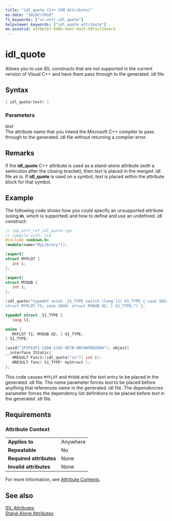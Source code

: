 ```yaml
---
title: "idl_quote (C++ COM Attribute)"
ms.date: "10/02/2018"
f1_keywords: ["vc-attr.idl_quote"]
helpviewer_keywords: ["idl_quote attribute"]
ms.assetid: a370e1b7-948b-4e67-9a25-58facf24e4c9
---
```

# idl_quote

Allows you to use IDL constructs that are not supported in the current version of Visual C++ and have them pass through to the generated .idl file.

## Syntax

```cpp
[ idl_quote(text) ]
```

### Parameters

*text*<br/>
The attribute name that you intend the Microsoft C++ compiler to pass through to the generated .idl file without returning a compiler error.

## Remarks

If the **idl_quote** C++ attribute is used as a stand-alone attribute (with a semicolon after the closing bracket), then *text* is placed in the merged .idl file as is. If **idl_quote** is used on a symbol, *text* is placed within the attribute block for that symbol.

## Example

The following code shows how you could specify an unsupported attribute (using **in**, which is supported) and how to define and use an undefined .idl construct:

```cpp
// cpp_attr_ref_idl_quote.cpp
// compile with: /LD
#include <unknwn.h>
[module(name="MyLibrary")];

[export]
struct MYFLOT {
   int i;
};

[export]
struct MYDUB {
   int i;
};

[idl_quote("typedef union _S1_TYPE switch (long l1) U1_TYPE { case 1024: \
struct MYFLOT f1; case 2048: struct MYDUB d2; } S1_TYPE;") ];

typedef struct _S1_TYPE {
   long l1;

union {
   MYFLOT f1; MYDUB d2; } U1_TYPE;
} S1_TYPE;

[uuid("2F5F63F1-16DA-11d2-9E7B-00C04FB926DA"), object]
__interface IStatic{
   HRESULT Func1([idl_quote("in")] int i);
   HRESULT func( S1_TYPE* myStruct );
};
```

This code causes `MYFLOT` and `MYDUB` and the *text* entry to be placed in the generated .idl file. The *name* parameter forces *text* to be placed before anything that references *name* in the generated .idl file. The *dependencies* parameter forces the dependency list definitions to be placed before *text* in the generated .idl file.

## Requirements

### Attribute Context

|||
|-|-|
|**Applies to**|Anywhere|
|**Repeatable**|No|
|**Required attributes**|None|
|**Invalid attributes**|None|

For more information, see [Attribute Contexts](cpp-attributes-com-net.md#contexts).

## See also

[IDL Attributes](idl-attributes.md)<br/>
[Stand-Alone Attributes](stand-alone-attributes.md)